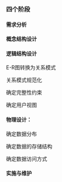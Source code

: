 ### 四个阶段

#### 需求分析

#### 概念结构设计

#### 逻辑结构设计

E-R图转换为关系模式

关系模式规范化

确定完整性约束

确定用户视图



#### 物理设计：

确定数据分布

确定数据的存储结构

确定数据访问方式



#### 实施与维护


